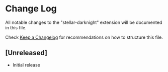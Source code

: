 # Change Log

All notable changes to the "stellar-darknight" extension will be documented in this file.

Check [Keep a Changelog](http://keepachangelog.com/) for recommendations on how to structure this file.

## [Unreleased]

- Initial release

